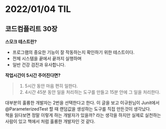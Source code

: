 # 2022/01/04 TIL

## 코드컴플리트 30장

**스모크 테스트란?**

- 프로그램의 중요한 기능이 잘 작동하는지 확인하기 위한 테스트이다.
- 전체 시스템을 끝에서 끝까지 실행하며
- 일반 건강 검진과 유사합니다.

**작업시간이 5시간 주어진다면?**

> 1. 5시간 동안 마음 편히 일한다.
> 2. 4시간 45분 동안 일을 처리하는 도구를 만들고 15분 안에 그 일을 처리한다.

대부분의 훌륭한 개발자는 2번을 선택한다고 한다. 이 글을 보고 이규원님이 Junit에서 @ParameterizedTest 할 때 랜덤값을 생성하는 도구를 직접 만든것이 생각났다.  
책을 읽다보면 정말 이렇게 하는 개발자가 있을까? 라는 생각을 하지만 실제로 실천하는 사람이 있고 책에서 처럼 훌륭한 개발자인 것 같다.
